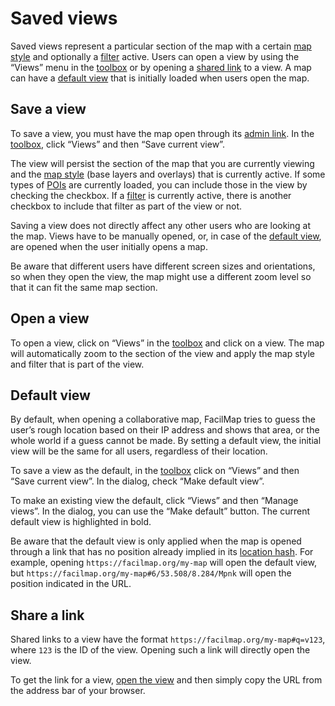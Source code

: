# Saved views

Saved views represent a particular section of the map with a certain [map style](../layers/) and optionally a [filter](../filter/) active. Users can open a view by using the “Views” menu in the [toolbox](../ui/#toolbox) or by opening a [shared link](#share-a-link) to a view. A map can have a [default view](#default-view) that is initially loaded when users open the map.

## Save a view

To save a view, you must have the map open through its [admin link](../collaborative/#urls). In the [toolbox](../ui/#toolbox), click “Views” and then “Save current view”.

The view will persist the section of the map that you are currently viewing and the [map style](../layers/) (base layers and overlays) that is currently active. If some types of [POIs](../pois/) are currently loaded, you can include those in the view by checking the checkbox. If a [filter](../filter/) is currently active, there is another checkbox to include that filter as part of the view or not.

Saving a view does not directly affect any other users who are looking at the map. Views have to be manually opened, or, in case of the [default view](#default-view), are opened when the user initially opens a map.

Be aware that different users have different screen sizes and orientations, so when they open the view, the map might use a different zoom level so that it can fit the same map section.

## Open a view

To open a view, click on “Views” in the [toolbox](../ui/#toolbox) and click on a view. The map will automatically zoom to the section of the view and apply the map style and filter that is part of the view.

## Default view

By default, when opening a collaborative map, FacilMap tries to guess the user’s rough location based on their IP address and shows that area, or the whole world if a guess cannot be made. By setting a default view, the initial view will be the same for all users, regardless of their location.

To save a view as the default, in the [toolbox](../ui/#toolbox) click on “Views” and then “Save current view”. In the dialog, check “Make default view”.

To make an existing view the default, click “Views” and then “Manage views”. In the dialog, you can use the “Make default” button. The current default view is highlighted in bold.

Be aware that the default view is only applied when the map is opened through a link that has no position already implied in its [location hash](../share/). For example, opening `https://facilmap.org/my-map` will open the default view, but `https://facilmap.org/my-map#6/53.508/8.284/Mpnk` will open the position indicated in the URL.

## Share a link

Shared links to a view have the format `https://facilmap.org/my-map#q=v123`, where `123` is the ID of the view. Opening such a link will directly open the view.

To get the link for a view, [open the view](#open-a-view) and then simply copy the URL from the address bar of your browser.